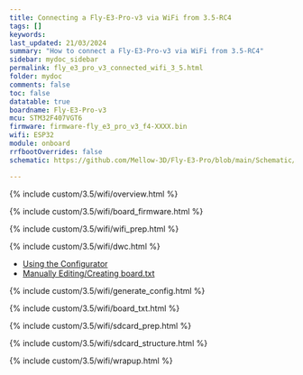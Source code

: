 ```yaml
---
title: Connecting a Fly-E3-Pro-v3 via WiFi from 3.5-RC4
tags: []
keywords: 
last_updated: 21/03/2024
summary: "How to connect a Fly-E3-Pro-v3 via WiFi from 3.5-RC4"
sidebar: mydoc_sidebar
permalink: fly_e3_pro_v3_connected_wifi_3_5.html
folder: mydoc
comments: false
toc: false
datatable: true
boardname: Fly-E3-Pro-v3
mcu: STM32F407VGT6
firmware: firmware-fly_e3_pro_v3_f4-XXXX.bin
wifi: ESP32
module: onboard
rrfbootOverrides: false
schematic: https://github.com/Mellow-3D/Fly-E3-Pro/blob/main/Schematic/Schematic_E3-PRO.pdf

---
```


{% include custom/3.5/wifi/overview.html %}

{% include custom/3.5/wifi/board_firmware.html %}

{% include custom/3.5/wifi/wifi_prep.html %}

{% include custom/3.5/wifi/dwc.html %}

<ul id="profileTabs" class="nav nav-tabs">
    <li class="active"><a class="noCrossRef" href="#generate" data-toggle="tab">Using the Configurator</a></li>
    <li><a class="noCrossRef" href="#manual" data-toggle="tab">Manually Editing/Creating board.txt</a></li>
</ul>
  <div class="tab-content">
<div role="tabpanel" class="tab-pane active" id="generate" markdown="1">

{% include custom/3.5/wifi/generate_config.html %}

</div>

<div role="tabpanel" class="tab-pane" id="manual" markdown="1">

{% include custom/3.5/wifi/board_txt.html %}

</div>

</div>

{% include custom/3.5/wifi/sdcard_prep.html %}

{% include custom/3.5/wifi/sdcard_structure.html %}

{% include custom/3.5/wifi/wrapup.html %}
